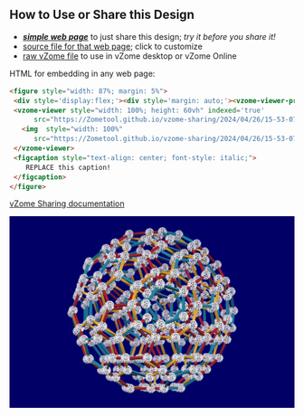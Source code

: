
## How to Use or Share this Design

 - [***simple web page***](<https://Zometool.github.io/vzome-sharing/2024/04/26/15-53-07-Hyperdo[Navy]/>) to just share this design; *try it before you share it!*
 - [source file for that web page](<https://github.com/Zometool/vzome-sharing/edit/main/2024/04/26/15-53-07-Hyperdo[Navy]/index.md>); click to customize
 - [raw vZome file](<https://raw.githubusercontent.com/Zometool/vzome-sharing/main/2024/04/26/15-53-07-Hyperdo[Navy]/Hyperdo[Navy].vZome>) to use in vZome desktop or vZome Online
 
 HTML for embedding in any web page:
 ```html
<figure style="width: 87%; margin: 5%">
  <div style='display:flex;'><div style='margin: auto;'><vzome-viewer-previous label='prev step'></vzome-viewer-previous><vzome-viewer-next label='next step'></vzome-viewer-next></div></div>
  <vzome-viewer style="width: 100%; height: 60vh" indexed='true'
       src="https://Zometool.github.io/vzome-sharing/2024/04/26/15-53-07-Hyperdo[Navy]/Hyperdo[Navy].vZome" >
    <img  style="width: 100%"
       src="https://Zometool.github.io/vzome-sharing/2024/04/26/15-53-07-Hyperdo[Navy]/Hyperdo[Navy].png" >
  </vzome-viewer>
  <figcaption style="text-align: center; font-style: italic;">
     REPLACE this caption!
  </figcaption>
</figure>

 ```

[vZome Sharing documentation](https://vzome.github.io/vzome/sharing.html#how-it-works)

![Image](<Hyperdo[Navy].png>)

